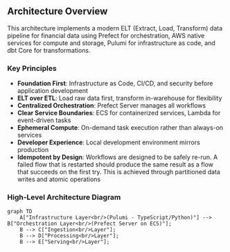 ## Architecture Overview

This architecture implements a modern ELT (Extract, Load, Transform) data pipeline for financial data using Prefect for orchestration, AWS native services for compute and storage, Pulumi for infrastructure as code, and dbt Core for transformations.

### Key Principles

- **Foundation First**: Infrastructure as Code, CI/CD, and security before application development
- **ELT over ETL**: Load raw data first, transform in-warehouse for flexibility
- **Centralized Orchestration**: Prefect Server manages all workflows
- **Clear Service Boundaries**: ECS for containerized services, Lambda for event-driven tasks
- **Ephemeral Compute**: On-demand task execution rather than always-on services
- **Developer Experience**: Local development environment mirrors production
- **Idempotent by Design**: Workflows are designed to be safely re-run. A failed flow that is restarted should produce the same result as a flow that succeeds on the first try. This is achieved through partitioned data writes and atomic operations

### High-Level Architecture Diagram

```mermaid
graph TD
    A["Infrastructure Layer<br/>(Pulumi - TypeScript/Python)"] --> B["Orchestration Layer<br/>(Prefect Server on ECS)"];
    B --> C["Ingestion<br/>Layer"];
    B --> D["Processing<br/>Layer"];
    B --> E["Serving<br/>Layer"];
```
